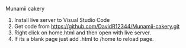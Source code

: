 Munamii cakery

1. Install live server to Visual Studio Code
2. Get code from https://github.com/DavidR12344/Munamii-cakery.git
3. Right click on home.html and then open with live server.
4. If its a blank page just add .html to /home to reload page.



